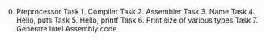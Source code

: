 0. Preprocessor
Task 1. Compiler
Task 2. Assembler
Task 3. Name
Task 4. Hello, puts
Task 5. Hello, printf
Task 6. Print size of various types
Task 7. Generate Intel Assembly code
